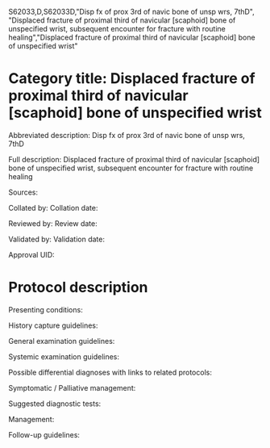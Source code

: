 S62033,D,S62033D,"Disp fx of prox 3rd of navic bone of unsp wrs, 7thD", "Displaced fracture of proximal third of navicular [scaphoid] bone of unspecified wrist, subsequent encounter for fracture with routine healing","Displaced fracture of proximal third of navicular [scaphoid] bone of unspecified wrist"
# Category title: Displaced fracture of proximal third of navicular [scaphoid] bone of unspecified wrist

Abbreviated description: Disp fx of prox 3rd of navic bone of unsp wrs, 7thD

Full description: Displaced fracture of proximal third of navicular [scaphoid] bone of unspecified wrist, subsequent encounter for fracture with routine healing

Sources:

Collated by:
Collation date:

Reviewed by:
Review date:

Validated by:
Validation date:

Approval UID:

# Protocol description

Presenting conditions:

History capture guidelines:

General examination guidelines:

Systemic examination guidelines:

Possible differential diagnoses with links to related protocols:

Symptomatic / Palliative management:

Suggested diagnostic tests:

Management:

Follow-up guidelines:

